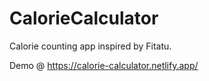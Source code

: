 # CalorieCalculator

Calorie counting app inspired by Fitatu.

Demo @ https://calorie-calculator.netlify.app/

